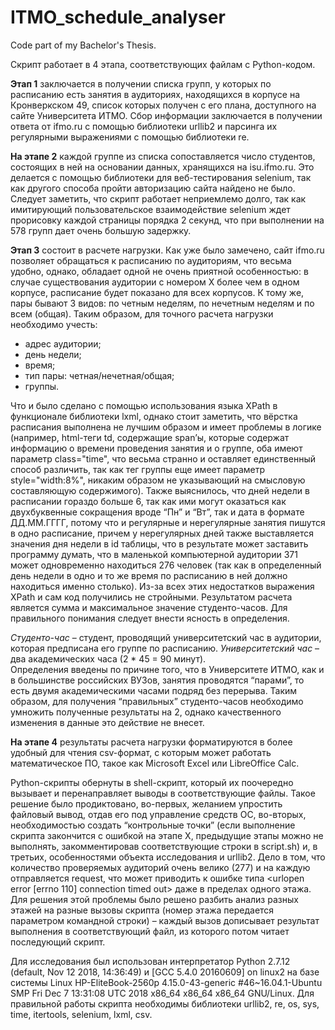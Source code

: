 # ITMO_schedule_analyser
Code part of my Bachelor's Thesis.

Скрипт работает в 4 этапа, соответствующих файлам с Python-кодом.

__Этап 1__ заключается в получении списка групп, у которых по расписанию есть занятия в аудиториях, находящихся в корпусе на Кронверкском 49, список которых получен с его плана, доступного на сайте Университета ИТМО. Сбор информации заключается в получении ответа от ifmo.ru с помощью библиотеки urllib2 и парсинга их регулярными выражениями с помощью библиотеки re.  

__На этапе 2__ каждой группе из списка сопоставляется число студентов, состоящих в ней на основании данных, хранящихся на isu.ifmo.ru. Это делается с помощью библиотеки для веб-тестирования selenium, так как другого способа пройти авторизацию сайта найдено не было. Следует заметить, что скрипт работает неприемлемо долго, так как имитирующий пользовательское взаимодействие selenium ждет прорисовку каждой страницы порядка 2 секунд, что при выполнении на 578 групп дает очень большую задержку.  

__Этап 3__ состоит в расчете нагрузки. Как уже было замечено, сайт ifmo.ru позволяет обращаться к расписанию по аудиториям, что весьма удобно, однако, обладает одной не очень приятной особенностью: в случае существования аудитории с номером Х более чем в одном корпусе, расписание будет показано для всех корпусов. К тому же, пары бывают 3 видов: по четным неделям, по нечетным неделям и по всем (общая). Таким образом, для точного расчета нагрузки необходимо учесть:
* адрес аудитории;
* день недели;
* время;
* тип пары: четная/нечетная/общая;
* группы.

Что и было сделано с помощью использования языка XPath в функционале библиотеки lxml, однако стоит заметить, что вёрстка расписания выполнена не лучшим образом и имеет проблемы в логике (например, html-теги td, содержащие span’ы, которые содержат информацию о времени проведения занятия и о группе, оба имеют параметр class="time", что весьма странно и оставляет единственный способ различить, так как тег группы еще имеет параметр style="width:8%", никаким образом не указывающий на смысловую составляющую содержимого). Также выяснилось, что дней недели в расписании гораздо больше 6, так как ими могут оказаться как двухбуквенные сокращения  вроде “Пн” и “Вт”, так и дата в формате ДД.ММ.ГГГГ, потому что и регулярные и нерегулярные занятия пишутся в одно расписание, причем у нерегулярных дней также выставляется значения дня недели в id таблицы, что в результате может заставить программу думать, что в маленькой компьютерной аудитории 371 может одновременно находиться 276 человек (так как в определенный день недели в одно и то же время по расписанию в ней должно находиться именно столько). Из-за всех этих недостатков выражения XPath и сам код получились не стройными. Результатом расчета является сумма и максимальное значение студенто-часов. Для правильного понимания следует внести ясность в определения.

_Студенто-час_ – студент, проводящий университетский час в аудитории, которая предписана его группе по расписанию. _Университетский час_ – два академических часа (2 * 45 = 90 минут).  
Определения введены по причине того, что в Университете ИТМО, как и в большинстве российских ВУЗов, занятия проводятся “парами”, то есть двумя академическими часами подряд без перерыва.
Таким образом, для получения “правильных” студенто-часов необходимо умножить полученные результаты на 2, однако качественного изменения в данные это действие не внесет.

__На этапе 4__ результаты расчета нагрузки форматируются в более удобный для чтения csv-формат, с которым может работать математическое ПО, такое как Microsoft Excel или LibreOffice Calc.

Python-скрипты обернуты в shell-скрипт, который их поочередно вызывает и перенаправляет выводы в соответствующие файлы. Такое решение было продиктовано, во-первых, желанием упростить файловый вывод, отдав его под управление средств ОС, во-вторых, необходимостью создать “контрольные точки” (если выполнение скрипта закончится с ошибкой на этапе Х, предыдущие этапы можно не выполнять, закомментировав соответствующие строки в script.sh) и, в третьих, особенностями объекта исследования и urllib2. Дело в том, что количество проверяемых аудиторий очень велико (277) и на каждую отправляется request, что может приводить к ошибке типа <urlopen error [errno 110] connection timed out> даже в пределах одного этажа. Для решения этой проблемы было решено разбить анализ разных этажей на разные вызовы скрипта (номер этажа передается параметром командной строки) – каждый вызов дописывает результат выполнения в соответствующий файл, из которого потом читает последующий скрипт. 

Для исследования был использован интерпретатор Python 2.7.12 (default, Nov 12 2018, 14:36:49) и  [GCC 5.4.0 20160609] on linux2 на базе системы    Linux HP-EliteBook-2560p 4.15.0-43-generic #46~16.04.1-Ubuntu SMP Fri Dec 7 13:31:08 UTC 2018 x86_64 x86_64 x86_64 GNU/Linux.
Для правильной работы скрипта необходимы библиотеки urllib2, re, os, sys, time, itertools, selenium, lxml, csv.
